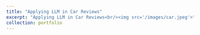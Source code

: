```yaml
---
title: "Applying LLM in Car Reviews"
excerpt: "Applying LLM in Car Reviews<br/><img src='/images/car.jpeg'>"
collection: portfolio
---
```

